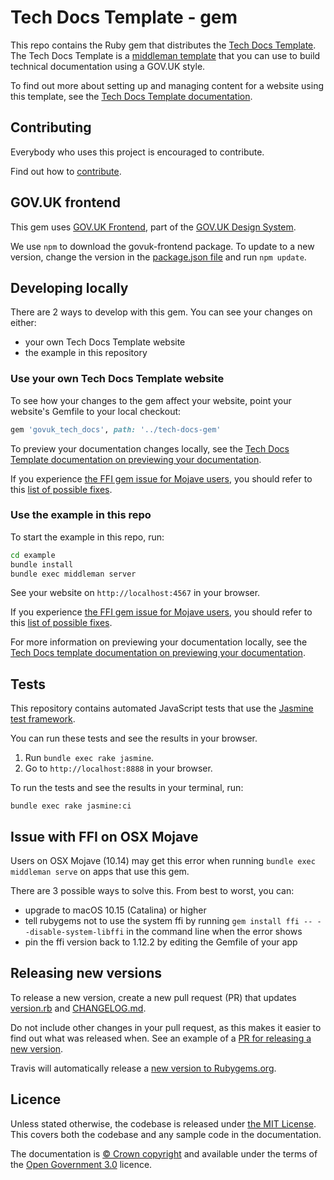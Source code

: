 # Tech Docs Template - gem

This repo contains the Ruby gem that distributes the [Tech Docs Template][tdt-template]. The Tech Docs Template is a [middleman template][mmt] that
you can use to build technical documentation using a GOV.UK style.

To find out more about setting up and managing content for a website using this template, see the [Tech Docs Template documentation][tdt-docs].

## Contributing

Everybody who uses this project is encouraged to contribute.

Find out how to [contribute](https://tdt-documentation.london.cloudapps.digital/support/#contribute).

## GOV.UK frontend

This gem uses [GOV.UK Frontend](https://github.com/alphagov/govuk-frontend), part of the [GOV.UK Design System](https://design-system.service.gov.uk/).

We use `npm` to download the govuk-frontend package. To update to a new version, change the version in the [package.json file](package.json) and run `npm update`.

## Developing locally

There are 2 ways to develop with this gem. You can see your changes on either:

- your own Tech Docs Template website
- the example in this repository

### Use your own Tech Docs Template website

To see how your changes to the gem affect your website, point your website's Gemfile to your local checkout:

```rb
gem 'govuk_tech_docs', path: '../tech-docs-gem'
```

To preview your documentation changes locally, see the [Tech Docs Template documentation on previewing your documentation](https://tdt-documentation.london.cloudapps.digital/create_project/preview/#preview-your-documentation).

If you experience [the FFI gem issue for Mojave users](https://github.com/alphagov/tech-docs-gem/issues/254), you should refer to this [list of possible fixes](#issue-with-ffi-on-osx-mohave).

### Use the example in this repo

To start the example in this repo, run:

```sh
cd example
bundle install
bundle exec middleman server
```

See your website on `http://localhost:4567` in your browser.

If you experience [the FFI gem issue for Mojave users](https://github.com/alphagov/tech-docs-gem/issues/254), you should refer to this [list of possible fixes](#issue-with-ffi-on-osx-mohave).

For more information on previewing your documentation locally, see the [Tech Docs template documentation on previewing your documentation](https://tdt-documentation.london.cloudapps.digital/create_project/preview/#preview-your-documentation).

## Tests

This repository contains automated JavaScript tests that use the [Jasmine test framework][jas].

You can run these tests and see the results in your browser.

1. Run `bundle exec rake jasmine`.
2. Go to `http://localhost:8888` in your browser.

To run the tests and see the results in your terminal, run:

```
bundle exec rake jasmine:ci
```

## Issue with FFI on OSX Mojave

Users on OSX Mojave (10.14) may get this error when running `bundle exec middleman serve` on apps that use this gem.

There are 3 possible ways to solve this. From best to worst, you can:

* upgrade to macOS 10.15 (Catalina) or higher
* tell rubygems not to use the system ffi by running `gem install ffi -- --disable-system-libffi` in the command line when the error shows
* pin the ffi version back to 1.12.2 by editing the Gemfile of your app

## Releasing new versions

To release a new version, create a new pull request (PR) that updates [version.rb](lib/govuk_tech_docs/version.rb) and [CHANGELOG.md](CHANGELOG.md).

Do not include other changes in your pull request, as this makes it easier to find out what was released when. See an example of a [PR for releasing a new version](https://github.com/alphagov/tech-docs-gem/pull/15).

Travis will automatically release a [new version to Rubygems.org](https://rubygems.org/gems/govuk_tech_docs).

## Licence

Unless stated otherwise, the codebase is released under [the MIT License][mit]. This covers both the codebase and any sample code in the documentation.

The documentation is [© Crown copyright][copyright] and available under the terms of the [Open Government 3.0][ogl] licence.

[mit]: LICENCE
[copyright]: http://www.nationalarchives.gov.uk/information-management/re-using-public-sector-information/uk-government-licensing-framework/crown-copyright/
[ogl]: http://www.nationalarchives.gov.uk/doc/open-government-licence/version/3/
[tdt-docs]: https://tdt-documentation.london.cloudapps.digital
[tdt-template]: https://github.com/alphagov/tech-docs-template
[tdt-readme]: https://github.com/alphagov/tech-docs-template/blob/main/README.md
[mmt]: https://middlemanapp.com/advanced/project_templates/

[jas]: https://jasmine.github.io/
